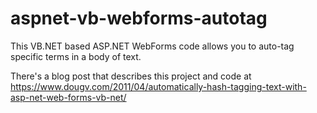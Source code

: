 # aspnet-vb-webforms-autotag
This VB.NET based ASP.NET WebForms code allows you to auto-tag specific terms in a body of text.

There's a blog post that describes this project and code at https://www.dougv.com/2011/04/automatically-hash-tagging-text-with-asp-net-web-forms-vb-net/

